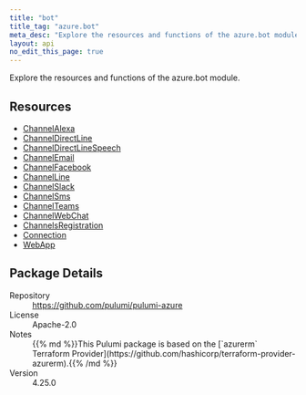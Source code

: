 ```yaml
---
title: "bot"
title_tag: "azure.bot"
meta_desc: "Explore the resources and functions of the azure.bot module."
layout: api
no_edit_this_page: true
---
```


<!-- WARNING: this file was generated by Pulumi Docs Generator. -->
<!-- Do not edit by hand unless you're certain you know what you are doing! -->

Explore the resources and functions of the azure.bot module.

<h2 id="resources">Resources</h2>
<ul class="api">
    <li><a href="channelalexa" title="ChannelAlexa"><span class="api-symbol api-symbol--resource"></span>ChannelAlexa</a></li>
    <li><a href="channeldirectline" title="ChannelDirectLine"><span class="api-symbol api-symbol--resource"></span>ChannelDirectLine</a></li>
    <li><a href="channeldirectlinespeech" title="ChannelDirectLineSpeech"><span class="api-symbol api-symbol--resource"></span>ChannelDirectLineSpeech</a></li>
    <li><a href="channelemail" title="ChannelEmail"><span class="api-symbol api-symbol--resource"></span>ChannelEmail</a></li>
    <li><a href="channelfacebook" title="ChannelFacebook"><span class="api-symbol api-symbol--resource"></span>ChannelFacebook</a></li>
    <li><a href="channelline" title="ChannelLine"><span class="api-symbol api-symbol--resource"></span>ChannelLine</a></li>
    <li><a href="channelslack" title="ChannelSlack"><span class="api-symbol api-symbol--resource"></span>ChannelSlack</a></li>
    <li><a href="channelsms" title="ChannelSms"><span class="api-symbol api-symbol--resource"></span>ChannelSms</a></li>
    <li><a href="channelteams" title="ChannelTeams"><span class="api-symbol api-symbol--resource"></span>ChannelTeams</a></li>
    <li><a href="channelwebchat" title="ChannelWebChat"><span class="api-symbol api-symbol--resource"></span>ChannelWebChat</a></li>
    <li><a href="channelsregistration" title="ChannelsRegistration"><span class="api-symbol api-symbol--resource"></span>ChannelsRegistration</a></li>
    <li><a href="connection" title="Connection"><span class="api-symbol api-symbol--resource"></span>Connection</a></li>
    <li><a href="webapp" title="WebApp"><span class="api-symbol api-symbol--resource"></span>WebApp</a></li>
</ul>

<h2 id="package-details">Package Details</h2>
<dl class="package-details">
	<dt>Repository</dt>
	<dd><a href="https://github.com/pulumi/pulumi-azure">https://github.com/pulumi/pulumi-azure</a></dd>
	<dt>License</dt>
	<dd>Apache-2.0</dd>
	<dt>Notes</dt>
	<dd>{{% md %}}This Pulumi package is based on the [`azurerm` Terraform Provider](https://github.com/hashicorp/terraform-provider-azurerm).{{% /md %}}</dd>
	<dt>Version</dt>
	<dd>4.25.0</dd>
</dl>

